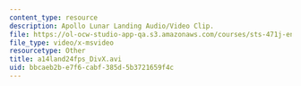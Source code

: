```yaml
---
content_type: resource
description: Apollo Lunar Landing Audio/Video Clip.
file: https://ol-ocw-studio-app-qa.s3.amazonaws.com/courses/sts-471j-engineering-apollo-the-moon-project-as-a-complex-system-spring-2007/bbcaeb2be7f6cabf385d5b3721659f4c_a14land24fps_DivX.avi
file_type: video/x-msvideo
resourcetype: Other
title: a14land24fps_DivX.avi
uid: bbcaeb2b-e7f6-cabf-385d-5b3721659f4c
---
```

